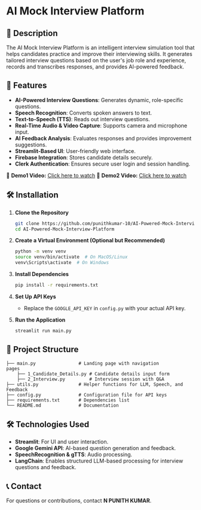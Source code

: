# AI Mock Interview Platform

## 📌 Description
The AI Mock Interview Platform is an intelligent interview simulation tool that helps candidates practice and improve their interviewing skills. It generates tailored interview questions based on the user's job role and experience, records and transcribes responses, and provides AI-powered feedback.

## 🚀 Features
- **AI-Powered Interview Questions**: Generates dynamic, role-specific questions.
- **Speech Recognition**: Converts spoken answers to text.
- **Text-to-Speech (TTS)**: Reads out interview questions.
- **Real-Time Audio & Video Capture**: Supports camera and microphone input.
- **AI Feedback Analysis**: Evaluates responses and provides improvement suggestions.
- **Streamlit-Based UI**: User-friendly web interface.
- **Firebase Integration**: Stores candidate details securely.
- **Clerk Authentication**: Ensures secure user login and session handling.

🎥 **Demo1 Video:** [Click here to watch](https://github.com/punithkumar-10/AI-Powered-Mock-Interview-Platform/blob/main/Demo/Demo1.mp4)
🎥 **Demo2 Video:** [Click here to watch](https://github.com/punithkumar-10/AI-Powered-Mock-Interview-Platform/blob/main/Demo/Demo2.mp4)

## 🛠 Installation
1. **Clone the Repository**
   ```bash
   git clone https://github.com/punithkumar-10/AI-Powered-Mock-Interview-Platform
   cd AI-Powered-Mock-Interview-Platform
   ```
2. **Create a Virtual Environment (Optional but Recommended)**
   ```bash
   python -m venv venv
   source venv/bin/activate  # On MacOS/Linux
   venv\Scripts\activate  # On Windows
   ```
3. **Install Dependencies**
   ```bash
   pip install -r requirements.txt
   ```
4. **Set Up API Keys**
   - Replace the `GOOGLE_API_KEY` in `config.py` with your actual API key.
   
5. **Run the Application**
   ```bash
   streamlit run main.py
   ```

## 📂 Project Structure
```
├── main.py                # Landing page with navigation
pages
    ├── 1_Candidate_Details.py # Candidate details input form
    ├── 2_Interview.py         # Interview session with Q&A
├── utils.py               # Helper functions for LLM, Speech, and Feedback
├── config.py              # Configuration file for API keys
├── requirements.txt       # Dependencies list
└── README.md              # Documentation
```

## 🛠 Technologies Used
- **Streamlit**: For UI and user interaction.
- **Google Gemini API**: AI-based question generation and feedback.
- **SpeechRecognition & gTTS**: Audio processing.
- **LangChain**: Enables structured LLM-based processing for interview questions and feedback.

## 📞 Contact
For questions or contributions, contact **N PUNITH KUMAR**.


